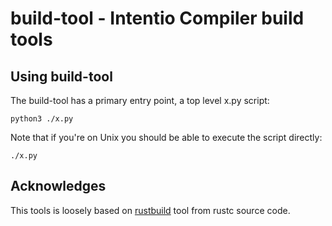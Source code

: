 # build-tool - Intentio Compiler build tools

## Using build-tool

The build-tool has a primary entry point, a top level x.py script:

    python3 ./x.py

Note that if you're on Unix you should be able to execute the script directly:

    ./x.py

## Acknowledges

This tools is loosely based on [rustbuild] tool from rustc source code.

[rustbuild]: https://github.com/rust-lang/rust/tree/04e4d426a169a26d498bf22d2c2d01bc7b14fbcd/src/bootstrap
